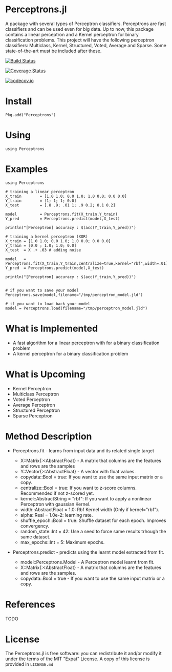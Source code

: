 Perceptrons.jl
======

A package with several types of Perceptron classifiers. Perceptrons are fast classifiers and can be used even for big data. Up to now, this package contains a linear perceptron and a Kernel perceptron for binary classification problems. This project will have the following perceptron classifiers: Multiclass, Kernel, Structured, Voted, Average and Sparse. Some state-of-the-art must be included after these.

[![Build Status](https://travis-ci.org/lalvim/Perceptrons.jl.svg?branch=master)](https://travis-ci.org/lalvim/Perceptrons.jl)

[![Coverage Status](https://coveralls.io/repos/lalvim/Perceptrons.jl/badge.svg?branch=master&service=github)](https://coveralls.io/github/lalvim/Perceptrons.jl?branch=master)

[![codecov.io](http://codecov.io/github/lalvim/Perceptrons.jl/coverage.svg?branch=master)](http://codecov.io/github/lalvim/Perceptrons.jl?branch=master)

Install
=======

    Pkg.add("Perceptrons")

Using
=====

    using Perceptrons

Examples
========

    using Perceptrons

    # training a linear perceptron
    X_train        = [1.0 1.0; 0.0 1.0; 1.0 0.0; 0.0 0.0]
    Y_train        = [1; 1; 1; 0.0]
    X_test         = [.8 .9; .01 1; .9 0.2; 0.1 0.2]

    model          = Perceptrons.fit(X_train,Y_train)
    Y_pred         = Perceptrons.predict(model,X_test)

    println("[Perceptron] accuracy : $(acc(Y_train,Y_pred))")

    # training a kernel perceptron (XOR)
    X_train = [1.0 1.0; 0.0 1.0; 1.0 0.0; 0.0 0.0]
    Y_train = [0.0 ; 1.0; 1.0; 0.0]
    X_test  = X .+ .03 # adding noise

    model   = Perceptrons.fit(X_train,Y_train,centralize=true,kernel="rbf",width=.01)
    Y_pred  = Perceptrons.predict(model,X_test)

    println("[Perceptron] accuracy : $(acc(Y_train,Y_pred))")


    # if you want to save your model
    Perceptrons.save(model,filename="/tmp/perceptron_model.jld")

    # if you want to load back your model
    model = Perceptrons.load(filename="/tmp/perceptron_model.jld")


What is Implemented
======
* A fast algorithm for a linear perceptron with for a binary classification problem
* A kernel perceptron for a binary classification problem

What is Upcoming
=======
* Kernel Perceptron
* Multiclass Perceptron
* Voted Perceptron
* Average Perceptron
* Structured Perceptron
* Sparse Perceptron

Method Description
=======

* Perceptrons.fit - learns from input data and its related single target
    * X::Matrix{:<AbstractFloat} - A matrix that columns are the features and rows are the samples
    * Y::Vector{:<AbstractFloat} - A vector with float values.
    * copydata::Bool = true: If you want to use the same input matrix or a copy.
    * centralize::Bool = true: If you want to z-score columns. Recommended if not z-scored yet.
    * kernel::AbstractString = "rbf": If you want to apply a nonlinear Perceptron with gaussian Kernel.
    * width::AbstractFloat = 1.0: Rbf Kernel width (Only if kernel="rbf").
    * alpha::Real = 1.0e-2: learning rate.
    * shuffle_epoch::Bool = true: Shuffle dataset for each epoch. Improves convergency.
    * random_state::Int = 42: Use a seed to force same results trhough the same dataset.
    * max_epochs::Int = 5: Maximum epochs.

* Perceptrons.predict - predicts using the learnt model extracted from fit.
    * model::Perceptrons.Model - A Perceptron model learnt from fit.
    * X::Matrix{:<AbstractFloat} - A matrix that columns are the features and rows are the samples.
    * copydata::Bool = true - If you want to use the same input matrix or a copy.


References
=======

TODO

License
=======

The Perceptrons.jl is free software: you can redistribute it and/or modify it under the terms of the MIT "Expat"
License. A copy of this license is provided in ``LICENSE.md``
